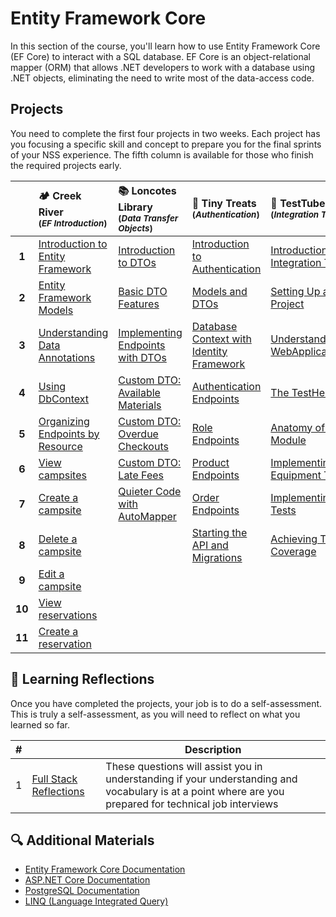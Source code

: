 # Entity Framework Core

In this section of the course, you'll learn how to use Entity Framework Core (EF Core) to interact with a SQL database. EF Core is an object-relational mapper (ORM) that allows .NET developers to work with a database using .NET objects, eliminating the need to write most of the data-access code.

## Projects

You need to complete the first four projects in two weeks. Each project has you focusing a specific skill and concept to prepare you for the final sprints of your NSS experience. The fifth column is available for those who finish the required projects early.

|  | 🏕️ Creek River<br/><sub>(_EF Introduction_)</sub> | 📚 Loncotes Library<br/><sub>(_Data Transfer Objects_)</sub> | 🧁 Tiny Treats<br/><sub>(_Authentication_)</sub> | 🧪 TestTubes<br/><sub>(_Integration Testing_)</sub> |
|:---:|:---|:---|:---|:---|
| **1** | [Introduction to Entity Framework](./chapters/creek-river-initializing.md) | [Introduction to DTOs](./chapters/loncotes-dto-introduction.md) | [Introduction to Authentication](./chapters/tinytreats-introduction.md) | [Introduction to Integration Testing](./chapters/testtube-introduction.md) |
| **2** | [Entity Framework Models](./chapters/creek-river-models.md) | [Basic DTO Features](./chapters/loncotes-dto-basic-features.md) | [Models and DTOs](./chapters/tinytreats-models-dtos.md) | [Setting Up a Test Project](./chapters/testtube-setup.md) |
| **3** | [Understanding Data Annotations](./chapters/creek-river-data-annotations.md) | [Implementing Endpoints with DTOs](./chapters/loncotes-dto-implementing-endpoints.md) | [Database Context with Identity Framework](./chapters/tinytreats-dbcontext.md) | [Understanding WebApplicationFactory](./chapters/testtube-webapplicationfactory.md) |
| **4** | [Using DbContext](./chapters/creek-river-dbcontext.md) | [Custom DTO: Available Materials](./chapters/loncotes-dto-available-materials.md) | [Authentication Endpoints](./chapters/tinytreats-auth-endpoints.md) | [The TestHelper Class](./chapters/testtube-testhelper.md) |
| **5** | [Organizing Endpoints by Resource](./chapters/creek-river-endpoints-organization.md) | [Custom DTO: Overdue Checkouts](./chapters/loncotes-dto-overdue-checkouts.md) | [Role Endpoints](./chapters/tinytreats-role-endpoints.md) | [Anatomy of a Test Module](./chapters/testtube-test-module.md) |
| **6** | [View campsites](./chapters/creek-river-get-campsites.md) | [Custom DTO: Late Fees](./chapters/loncotes-dto-late-fees.md) | [Product Endpoints](./chapters/tinytreats-product-endpoints.md) | [Implementing Equipment Tests](./chapters/testtube-equipment-tests.md) |
| **7** | [Create a campsite](./chapters/creek-river-post-campsite.md) | [Quieter Code with AutoMapper](./chapters/loncotes-dto-automapper.md) | [Order Endpoints](./chapters/tinytreats-order-endpoints.md) | [Implementing Scientist Tests](./chapters/testtube-scientist-tests.md) |
| **8** | [Delete a campsite](./chapters/creek-river-delete-campsite.md) | | [Starting the API and Migrations](./chapters/tinytreats-program.md) | [Achieving Test Coverage](./chapters/testtube-test-coverage.md) |
| **9** | [Edit a campsite](./chapters/creek-river-put-campsite.md) | | | |
| **10** | [View reservations](./chapters/creek-river-get-reservations.md) | | | |
| **11** | [Create a reservation](./chapters/creek-river-create-reservation.md) | | | |

## 🤔 Learning Reflections

Once you have completed the projects, your job is to do a self-assessment. This is truly a self-assessment, as you will need to reflect on what you learned so far.

| # | | Description |
|--|--|--|
| 1 | [Full Stack Reflections](./chapters/FULL_STACK_RELFECTIONS.md) | These questions will assist you in understanding if your understanding and vocabulary is at a point where are you prepared for technical job interviews |

## 🔍 Additional Materials

- [Entity Framework Core Documentation](https://docs.microsoft.com/en-us/ef/core/)
- [ASP.NET Core Documentation](https://docs.microsoft.com/en-us/aspnet/core/)
- [PostgreSQL Documentation](https://www.postgresql.org/docs/)
- [LINQ (Language Integrated Query)](https://docs.microsoft.com/en-us/dotnet/csharp/programming-guide/concepts/linq/)
